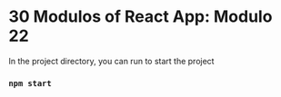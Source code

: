 # 30 Modulos of React App: Modulo 22

In the project directory, you can run to start the project

### `npm start`

